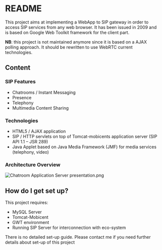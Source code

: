 # README #

This project aims at implementing a WebApp to SIP gateway in order to
access SIP services from any web browser. It has been issued in 2009 and is based on Google Web Toolkit framework for the client part. 

**NB**: this project is not maintained anymore since it is based on a AJAX polling approach. It should be rewritten to use WebRTC current technologies.

## Content ##

### SIP Features ###

* Chatrooms / Instant Messaging
* Presence
* Telephony
* Multimedia Content Sharing

### Technologies ###

* HTML5 / AJAX application
* SIP / HTTP servlets on top of Tomcat-mobicents application server
(SIP API 1.1 – JSR 289)
* Java Applet based on Java Media Framework (JMF) for media
services (telephony, video)

### Architecture Overview ###
![Chatroom Application Server presentation.png](https://bitbucket.org/repo/7jk8ry/images/3858223146-Chatroom%20Application%20Server%20presentation.png)

## How do I get set up? ##

This project requires:
* MySQL Server
* Tomcat-Mobicent
* GWT environment
* Running SIP Server for interconnection with eco-system

There is no detailed set-up guide. Please contact me if you need further details about set-up of this project